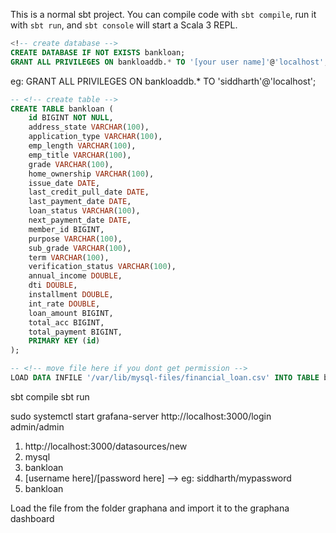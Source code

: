 This is a normal sbt project. You can compile code with `sbt compile`, run it with `sbt run`, and `sbt console` will start a Scala 3 REPL.


<!-- configuring MySQL -->
```sql
<!-- create database -->
CREATE DATABASE IF NOT EXISTS bankloan;
GRANT ALL PRIVILEGES ON bankloaddb.* TO '[your user name]'@'localhost';
```
eg: GRANT ALL PRIVILEGES ON bankloaddb.* TO 'siddharth'@'localhost'; 


```sql
-- <!-- create table -->
CREATE TABLE bankloan (
    id BIGINT NOT NULL,
    address_state VARCHAR(100),
    application_type VARCHAR(100),
    emp_length VARCHAR(100),
    emp_title VARCHAR(100),
    grade VARCHAR(100),
    home_ownership VARCHAR(100),
    issue_date DATE,
    last_credit_pull_date DATE,
    last_payment_date DATE,
    loan_status VARCHAR(100),
    next_payment_date DATE,
    member_id BIGINT,
    purpose VARCHAR(100),
    sub_grade VARCHAR(100),
    term VARCHAR(100),
    verification_status VARCHAR(100),
    annual_income DOUBLE,
    dti DOUBLE,
    installment DOUBLE,
    int_rate DOUBLE,
    loan_amount BIGINT,
    total_acc BIGINT,
    total_payment BIGINT,
    PRIMARY KEY (id)
);
```

```sql 
-- <!-- move file here if you dont get permission -->
LOAD DATA INFILE '/var/lib/mysql-files/financial_loan.csv' INTO TABLE bankloan FIELDS TERMINATED BY ',' ENCLOSED BY '"' LINES TERMINATED BY '\n' IGNORE 1 ROWS;
```

<!-- sbt use the normal stuff -->
sbt compile
sbt run

<!-- graphana -->
sudo systemctl start grafana-server
http://localhost:3000/login
admin/admin

<!-- connect the mysql database here -->
1) http://localhost:3000/datasources/new
2) mysql
3) bankloan
4) [username here]/[password here] --> eg: siddharth/mypassword
5) bankloan

Load the file from the folder graphana and import it to the graphana dashboard